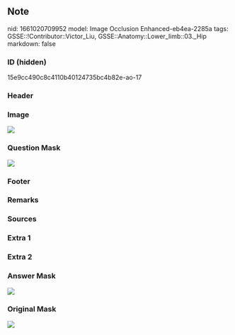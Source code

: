 ## Note
nid: 1661020709952
model: Image Occlusion Enhanced-eb4ea-2285a
tags: GSSE::!Contributor::Victor_Liu, GSSE::Anatomy::Lower_limb::03._Hip
markdown: false

### ID (hidden)
15e9cc490c8c4110b40124735bc4b82e-ao-17

### Header


### Image
<img src="tmph1dih8oc.png">

### Question Mask
<img src="15e9cc490c8c4110b40124735bc4b82e-ao-17-Q.svg">

### Footer


### Remarks


### Sources


### Extra 1


### Extra 2


### Answer Mask
<img src="15e9cc490c8c4110b40124735bc4b82e-ao-17-A.svg">

### Original Mask
<img src="15e9cc490c8c4110b40124735bc4b82e-ao-O.svg">
